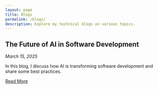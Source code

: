 ```yaml
---
layout: page
title: Blogs
permalink: /blogs/
description: Explore my technical blogs on various topics.
---
```


## The Future of AI in Software Development
*March 15, 2025*

In this blog, I discuss how AI is transforming software development and share some best practices.

[Read More](https://medium.com/@jayrodge/the-future-of-ai-insoftware-development)

<!-- More blog posts can be added here --> 